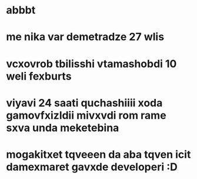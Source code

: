 # abbbt
# me nika var demetradze 27 wlis
# vcxovrob tbilisshi vtamashobdi 10 weli fexburts
# viyavi 24 saati quchashiiii xoda gamovfxizldii mivxvdi rom rame sxva unda meketebina
# mogakitxet tqveeen da aba tqven icit damexmaret gavxde developeri :D 